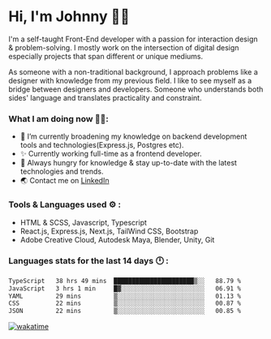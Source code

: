 # Hi, I'm Johnny 👋🧑‍

I'm a self-taught Front-End developer with a passion for interaction design & problem-solving. I mostly work on the intersection of digital design especially projects that span different or unique mediums.

As someone with a non-traditional background, I approach problems like a designer with knowledge from my previous field. I like to see myself as a bridge between designers and developers. Someone who understands both sides' language and translates practicality and constraint.

### What I am doing now 🧑‍💻:

- 🔭 I’m currently broadening my knowledge on backend development tools and technologies(Express.js, Postgres etc).
- ✨ Currently working full-time as a frontend developer.
- 📖 Always hungry for knowledge & stay up-to-date with the latest technologies and trends.
- 🌏 Contact me on [LinkedIn](https://www.linkedin.com/in/johchai/)

### Tools & Languages used ⚙️ :

- HTML & SCSS, Javascript, Typescript
- React.js, Express.js, Next.js, TailWind CSS, Bootstrap
- Adobe Creative Cloud, Autodesk Maya, Blender, Unity, Git

### Languages stats for the last 14 days 🕛 :

<!--START_SECTION:waka-->

```txt
TypeScript   38 hrs 49 mins  ██████████████████████▒░░   88.79 %
JavaScript   3 hrs 1 min     █▓░░░░░░░░░░░░░░░░░░░░░░░   06.91 %
YAML         29 mins         ▒░░░░░░░░░░░░░░░░░░░░░░░░   01.13 %
CSS          22 mins         ▒░░░░░░░░░░░░░░░░░░░░░░░░   00.87 %
JSON         22 mins         ▒░░░░░░░░░░░░░░░░░░░░░░░░   00.85 %
```

<!--END_SECTION:waka-->

[![wakatime](https://wakatime.com/badge/user/0cd14e89-b357-451d-b5c1-4a79286fb5a6.svg)](https://wakatime.com/@0cd14e89-b357-451d-b5c1-4a79286fb5a6)
